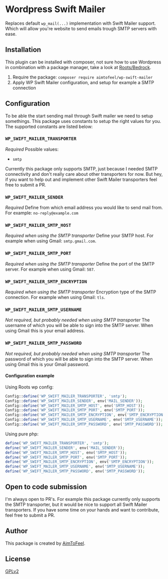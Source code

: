 # Wordpress Swift Mailer
Replaces default `wp_mail(...)` implementation with Swift Mailer support. Which will allow you're website to send emails trough SMTP servers with ease.

## Installation
This plugin can be installed with composer, not sure how to use Wordpress in combination with a package manager, take a look at [Roots/Bedrock](https://roots.io/bedrock/).

1. Require the package: `composer require aimtofeel/wp-swift-mailer`
2. Apply WP Swift Mailer configuration, and setup for example a SMTP connection 

## Configuration
To be able the start sending mail through Swift mailer we need to setup somethings. This package uses constants to setup the right values for you. The supported constants are listed below:

### `WP_SWIFT_MAILER_TRANSPORTER`
*Required*
Possible values:
* `smtp`

Currently this package only supports SMTP, just because I needed SMTP connectivity and don't really care about other transporters for now. But hey, if you want to help out and implement other Swift Mailer transporters feel free to submit a PR. 

### `WP_SWIFT_MAILER_SENDER`
*Required*
Define from which email address you would like to send mail from. For example: `no-reply@example.com`

### `WP_SWIFT_MAILER_SMTP_HOST`
*Required when using the SMTP transporter*
Define your SMTP host. For example when using Gmail: `smtp.gmail.com`.

### `WP_SWIFT_MAILER_SMTP_PORT`
*Required when using the SMTP transporter*
Define the port of the SMTP server. For example when using Gmail: `587`.

### `WP_SWIFT_MAILER_SMTP_ENCRYPTION`
*Required when using the SMTP transporter*
Encryption type of the SMTP connection. For example when using Gmail: `tls`. 

### `WP_SWIFT_MAILER_SMTP_USERNAME`
*Not required, but probably needed when using SMTP transporter*
The username of which you will be able to sign into the SMTP server. When using Gmail this is your email address. 

### `WP_SWIFT_MAILER_SMTP_PASSWORD`
*Not required, but probably needed when using SMTP transporter*
The password of which you will be able to sign into the SMTP server. When using Gmail this is your Gmail password. 

#### Configuration example
Using Roots wp config:
```php
Config::define('WP_SWIFT_MAILER_TRANSPORTER', 'smtp');
Config::define('WP_SWIFT_MAILER_SENDER', env('MAIL_SENDER'));
Config::define('WP_SWIFT_MAILER_SMTP_HOST', env('SMTP_HOST'));
Config::define('WP_SWIFT_MAILER_SMTP_PORT', env('SMTP_PORT'));
Config::define('WP_SWIFT_MAILER_SMTP_ENCRYPTION', env('SMTP_ENCRYPTION'));
Config::define('WP_SWIFT_MAILER_SMTP_USERNAME', env('SMTP_USERNAME'));
Config::define('WP_SWIFT_MAILER_SMTP_PASSWORD', env('SMTP_PASSWORD'));
```

Using pure php:
```php
define('WP_SWIFT_MAILER_TRANSPORTER', 'smtp');
define('WP_SWIFT_MAILER_SENDER', env('MAIL_SENDER'));
define('WP_SWIFT_MAILER_SMTP_HOST', env('SMTP_HOST'));
define('WP_SWIFT_MAILER_SMTP_PORT', env('SMTP_PORT'));
define('WP_SWIFT_MAILER_SMTP_ENCRYPTION', env('SMTP_ENCRYPTION'));
define('WP_SWIFT_MAILER_SMTP_USERNAME', env('SMTP_USERNAME'));
define('WP_SWIFT_MAILER_SMTP_PASSWORD', env('SMTP_PASSWORD'));
```

## Open to code submission
I'm always open to PR's. For example this package currently only supports the SMTP transporter, but it would be nice to support all Swift Mailer transporters. If you have some time on your hands and want to contribute, feel free to submit a PR.

## Author
This package is created by [AimToFeel](https://aimtofeel.com).

## License
[GPLv2](https://www.gnu.org/licenses/gpl-2.0.html)
